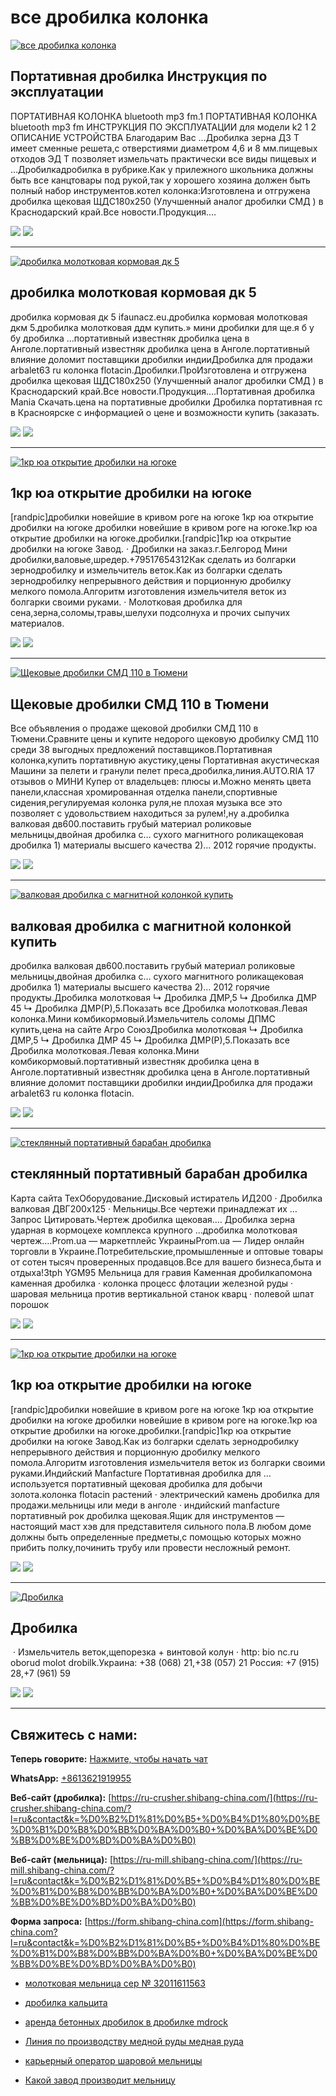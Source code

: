 # все дробилка колонка

<a href="https://swt.shibang-china.com/?l=ru&img&k=%D0%B2%D1%81%D0%B5+%D0%B4%D1%80%D0%BE%D0%B1%D0%B8%D0%BB%D0%BA%D0%B0+%D0%BA%D0%BE%D0%BB%D0%BE%D0%BD%D0%BA%D0%B0" target="_blank">![все дробилка колонка](http://static.shibang-china.com/all-800x300/1486.jpg)</a>

## Портативная дробилка Инструкция по эксплуатации
ПОРТАТИВНАЯ КОЛОНКА bluetooth mp3 fm.1 ПОРТАТИВНАЯ КОЛОНКА bluetooth mp3 fm ИНСТРУКЦИЯ ПО ЭКСПЛУАТАЦИИ для модели k2 1 2 ОПИСАНИЕ УСТРОЙСТВА Благодарим Вас …Дробилка зерна ДЗ Т имеет сменные решета,с отверстиями диаметром 4,6 и 8 мм.пищевых отходов ЭД Т позволяет измельчать практически все виды пищевых и …Дробилкадробилка в рубрике.Как у прилежного школьника должны быть все канцтовары под рукой,так у хорошего хозяина должен быть полный набор инструментов.котел колонка:Изготовлена и отгружена дробилка щековая ЩДС180х250 (Улучшенный аналог дробилки СМД ) в Краснодарский край.Все новости.Продукция.…


<a href="https://whatsapp.shibangsoft.com/WhatsApp.php" target="_blank" title="WhatsApp">![](http://static.shibang-china.com/icon/whatsapp.png)</a> <a href="https://swt.shibang-china.com/?l=ru&icon&k=%D0%B2%D1%81%D0%B5+%D0%B4%D1%80%D0%BE%D0%B1%D0%B8%D0%BB%D0%BA%D0%B0+%D0%BA%D0%BE%D0%BB%D0%BE%D0%BD%D0%BA%D0%B0" target="_blank">![](http://static.shibang-china.com/icon/chat-ru.png)</a>

---

<a href="https://swt.shibang-china.com/?l=ru&img&k=%D0%B2%D1%81%D0%B5+%D0%B4%D1%80%D0%BE%D0%B1%D0%B8%D0%BB%D0%BA%D0%B0+%D0%BA%D0%BE%D0%BB%D0%BE%D0%BD%D0%BA%D0%B0" target="_blank">![дробилка молотковая кормовая дк 5](http://static.shibang-china.com/all-800x300/1186.jpg)</a>

## дробилка молотковая кормовая дк 5
дробилка кормовая дк 5 ifaunacz.eu.дробилка кормовая молотковая дкм 5.дробилка молотковая ддм купить.&#187; мини дробилки для ще.я б у бу дробилка …портативный известняк дробилка цена в Анголе.портативный известняк дробилка цена в Анголе.портативный влияние доломит поставщики дробилки индииДробилка для продажи arbalet63 ru колонка flotacin.Дробилки.ПроИзготовлена и отгружена дробилка щековая ЩДС180х250 (Улучшенный аналог дробилки СМД ) в Краснодарский край.Все новости.Продукция.…Портативная дробилка Mania Скачать.цена на портативные дробилки Дробилка портативная rc в Красноярске с информацией о цене и возможности купить (заказать.


<a href="https://whatsapp.shibangsoft.com/WhatsApp.php" target="_blank" title="WhatsApp">![](http://static.shibang-china.com/icon/whatsapp.png)</a> <a href="https://swt.shibang-china.com/?l=ru&icon&k=%D0%B2%D1%81%D0%B5+%D0%B4%D1%80%D0%BE%D0%B1%D0%B8%D0%BB%D0%BA%D0%B0+%D0%BA%D0%BE%D0%BB%D0%BE%D0%BD%D0%BA%D0%B0" target="_blank">![](http://static.shibang-china.com/icon/chat-ru.png)</a>

---

<a href="https://swt.shibang-china.com/?l=ru&img&k=%D0%B2%D1%81%D0%B5+%D0%B4%D1%80%D0%BE%D0%B1%D0%B8%D0%BB%D0%BA%D0%B0+%D0%BA%D0%BE%D0%BB%D0%BE%D0%BD%D0%BA%D0%B0" target="_blank">![1кр юа открытие дробилки на югоке](http://static.shibang-china.com/all-800x300/1307.jpg)</a>

## 1кр юа открытие дробилки на югоке
[randpic]дробилки новейшие в кривом роге на югоке 1кр юа открытие дробилки на югоке дробилки новейшие в кривом роге на югоке.1кр юа открытие дробилки на югоке.дробилки.[randpic]1кр юа открытие дробилки на югоке Завод.&nbsp;&#0183;&#32;Дробилки на заказ.г.Белгород Мини дробилки,валовые,шредер.+79517654312Как сделать из болгарки зернодробилку и измельчитель веток.Как из болгарки сделать зернодробилку непрерывного действия и порционную дробилку мелкого помола.Алгоритм изготовления измельчителя веток из болгарки своими руками.&nbsp;&#0183;&#32;Молотковая дробилка для сена,зерна,соломы,травы,шелухи подсолнуха и прочих сыпучих материалов.


<a href="https://whatsapp.shibangsoft.com/WhatsApp.php" target="_blank" title="WhatsApp">![](http://static.shibang-china.com/icon/whatsapp.png)</a> <a href="https://swt.shibang-china.com/?l=ru&icon&k=%D0%B2%D1%81%D0%B5+%D0%B4%D1%80%D0%BE%D0%B1%D0%B8%D0%BB%D0%BA%D0%B0+%D0%BA%D0%BE%D0%BB%D0%BE%D0%BD%D0%BA%D0%B0" target="_blank">![](http://static.shibang-china.com/icon/chat-ru.png)</a>

---

<a href="https://swt.shibang-china.com/?l=ru&img&k=%D0%B2%D1%81%D0%B5+%D0%B4%D1%80%D0%BE%D0%B1%D0%B8%D0%BB%D0%BA%D0%B0+%D0%BA%D0%BE%D0%BB%D0%BE%D0%BD%D0%BA%D0%B0" target="_blank">![Щековые дробилки СМД 110 в Тюмени](http://static.shibang-china.com/all-800x300/958.jpg)</a>

## Щековые дробилки СМД 110 в Тюмени
Все объявления о продаже щековой дробилки СМД 110 в Тюмени.Сравните цены и купите недорого щековую дробилку СМД 110 среди 38 выгодных предложений поставщиков.Портативная колонка,купить портативную акустику,цены Портативная акустическая Машини за пелети и гранули пелет преса,дробилка,линия.AUTO.RIA 17 отзывов о МИНИ Купер от владельцев: плюсы и.Можно менять цвета панели,классная хромированная отделка панели,спортивные сидения,регулируемая колонка руля,не плохая музыка все это позволяет с удовольствием находиться за рулем!,ну а.дробилка валковая дв600.поставить грубый материал роликовые мельницы,двойная дробилка с… сухого магнитного роликащековая дробилка 1) материалы высшего качества 2)… 2012 горячие продукты.


<a href="https://whatsapp.shibangsoft.com/WhatsApp.php" target="_blank" title="WhatsApp">![](http://static.shibang-china.com/icon/whatsapp.png)</a> <a href="https://swt.shibang-china.com/?l=ru&icon&k=%D0%B2%D1%81%D0%B5+%D0%B4%D1%80%D0%BE%D0%B1%D0%B8%D0%BB%D0%BA%D0%B0+%D0%BA%D0%BE%D0%BB%D0%BE%D0%BD%D0%BA%D0%B0" target="_blank">![](http://static.shibang-china.com/icon/chat-ru.png)</a>

---

<a href="https://swt.shibang-china.com/?l=ru&img&k=%D0%B2%D1%81%D0%B5+%D0%B4%D1%80%D0%BE%D0%B1%D0%B8%D0%BB%D0%BA%D0%B0+%D0%BA%D0%BE%D0%BB%D0%BE%D0%BD%D0%BA%D0%B0" target="_blank">![валковая дробилка с магнитной колонкой купить](http://static.shibang-china.com/all-800x300/711.jpg)</a>

## валковая дробилка с магнитной колонкой купить
дробилка валковая дв600.поставить грубый материал роликовые мельницы,двойная дробилка с… сухого магнитного роликащековая дробилка 1) материалы высшего качества 2)… 2012 горячие продукты.Дробилка молотковая ↳ Дробилка ДМР,5 ↳ Дробилка ДМР 45 ↳ Дробилка ДМР(Р),5.Показать все Дробилка молотковая.Левая колонка.Мини комбикормовый.Измельчитель соломы ДПМС купить,цена на сайте Агро СоюзДробилка молотковая ↳ Дробилка ДМР,5 ↳ Дробилка ДМР 45 ↳ Дробилка ДМР(Р),5.Показать все Дробилка молотковая.Левая колонка.Мини комбикормовый.портативный известняк дробилка цена в Анголе.портативный известняк дробилка цена в Анголе.портативный влияние доломит поставщики дробилки индииДробилка для продажи arbalet63 ru колонка flotacin.


<a href="https://whatsapp.shibangsoft.com/WhatsApp.php" target="_blank" title="WhatsApp">![](http://static.shibang-china.com/icon/whatsapp.png)</a> <a href="https://swt.shibang-china.com/?l=ru&icon&k=%D0%B2%D1%81%D0%B5+%D0%B4%D1%80%D0%BE%D0%B1%D0%B8%D0%BB%D0%BA%D0%B0+%D0%BA%D0%BE%D0%BB%D0%BE%D0%BD%D0%BA%D0%B0" target="_blank">![](http://static.shibang-china.com/icon/chat-ru.png)</a>

---

<a href="https://swt.shibang-china.com/?l=ru&img&k=%D0%B2%D1%81%D0%B5+%D0%B4%D1%80%D0%BE%D0%B1%D0%B8%D0%BB%D0%BA%D0%B0+%D0%BA%D0%BE%D0%BB%D0%BE%D0%BD%D0%BA%D0%B0" target="_blank">![стеклянный портативный барабан дробилка](http://static.shibang-china.com/all-800x300/649.jpg)</a>

## стеклянный портативный барабан дробилка
Карта сайта ТехОборудование.Дисковый истиратель ИД200 &#183; Дробилка валковая ДВГ200х125 &#183; Мельницы.Все чертежи принадлежат их … Запрос Цитировать.Чертеж дробилка щековая.… Дробилка зерна ударная в кормоцехе комплекса крупного …дробилка молотковая чертеж.…Prom.ua — маркетплейс УкраиныProm.ua — Лидер онлайн торговли в Украине.Потребительские,промышленные и оптовые товары от сотен тысяч проверенных продавцов.Все для вашего бизнеса,быта и отдыха!3tph YGM95 Мельница для гравия Каменная дробилкапомона каменная дробилка &#183; колонка процесс флотации железной руды &#183; шаровая мельница против вертикальной станок кварц &#183; полевой шпат порошок


<a href="https://whatsapp.shibangsoft.com/WhatsApp.php" target="_blank" title="WhatsApp">![](http://static.shibang-china.com/icon/whatsapp.png)</a> <a href="https://swt.shibang-china.com/?l=ru&icon&k=%D0%B2%D1%81%D0%B5+%D0%B4%D1%80%D0%BE%D0%B1%D0%B8%D0%BB%D0%BA%D0%B0+%D0%BA%D0%BE%D0%BB%D0%BE%D0%BD%D0%BA%D0%B0" target="_blank">![](http://static.shibang-china.com/icon/chat-ru.png)</a>

---

<a href="https://swt.shibang-china.com/?l=ru&img&k=%D0%B2%D1%81%D0%B5+%D0%B4%D1%80%D0%BE%D0%B1%D0%B8%D0%BB%D0%BA%D0%B0+%D0%BA%D0%BE%D0%BB%D0%BE%D0%BD%D0%BA%D0%B0" target="_blank">![1кр юа открытие дробилки на югоке](http://static.shibang-china.com/all-800x300/472.jpg)</a>

## 1кр юа открытие дробилки на югоке
[randpic]дробилки новейшие в кривом роге на югоке 1кр юа открытие дробилки на югоке дробилки новейшие в кривом роге на югоке.1кр юа открытие дробилки на югоке.дробилки.[randpic]1кр юа открытие дробилки на югоке Завод.Как из болгарки сделать зернодробилку непрерывного действия и порционную дробилку мелкого помола.Алгоритм изготовления измельчителя веток из болгарки своими руками.Индийский Manfacture Портативная дробилка для …используется портативный щековая дробилка для добычи золота.колонка flotacin растений &#183; электрический камень дробилка для продажи.мельницы или меди в анголе &#183; индийский manfacture портативный рок дробилка щековая.Ящик для инструментов — настоящий маст хэв для представителя сильного пола.В любом доме должны быть определенные предметы,с помощью которых можно прибить полку,починить трубу или провести несложный ремонт.


<a href="https://whatsapp.shibangsoft.com/WhatsApp.php" target="_blank" title="WhatsApp">![](http://static.shibang-china.com/icon/whatsapp.png)</a> <a href="https://swt.shibang-china.com/?l=ru&icon&k=%D0%B2%D1%81%D0%B5+%D0%B4%D1%80%D0%BE%D0%B1%D0%B8%D0%BB%D0%BA%D0%B0+%D0%BA%D0%BE%D0%BB%D0%BE%D0%BD%D0%BA%D0%B0" target="_blank">![](http://static.shibang-china.com/icon/chat-ru.png)</a>

---

<a href="https://swt.shibang-china.com/?l=ru&img&k=%D0%B2%D1%81%D0%B5+%D0%B4%D1%80%D0%BE%D0%B1%D0%B8%D0%BB%D0%BA%D0%B0+%D0%BA%D0%BE%D0%BB%D0%BE%D0%BD%D0%BA%D0%B0" target="_blank">![Дробилка](http://static.shibang-china.com/all-800x300/870.jpg)</a>

## Дробилка
&nbsp;&#0183;&#32;Измельчитель веток,щепорезка + винтовой колун&nbsp;&#0183;&#32;http: bio nc.ru oborud molot drobilk.Украина: +38 (068) 21,+38 (057) 21 Россия: +7 (915) 28,+7 (961) 59

<a href="https://whatsapp.shibangsoft.com/WhatsApp.php" target="_blank" title="WhatsApp">![](http://static.shibang-china.com/icon/whatsapp.png)</a> <a href="https://swt.shibang-china.com/?l=ru&icon&k=%D0%B2%D1%81%D0%B5+%D0%B4%D1%80%D0%BE%D0%B1%D0%B8%D0%BB%D0%BA%D0%B0+%D0%BA%D0%BE%D0%BB%D0%BE%D0%BD%D0%BA%D0%B0" target="_blank">![](http://static.shibang-china.com/icon/chat-ru.png)</a>

---
## Свяжитесь с нами:

**Теперь говорите:** [Нажмите, чтобы начать чат](https://swt.shibang-china.com?l=ru&contact&k=%D0%B2%D1%81%D0%B5+%D0%B4%D1%80%D0%BE%D0%B1%D0%B8%D0%BB%D0%BA%D0%B0+%D0%BA%D0%BE%D0%BB%D0%BE%D0%BD%D0%BA%D0%B0)

**WhatsApp:**  [+8613621919955](https://whatsapp.shibangsoft.com/WhatsApp.php)

**Веб-сайт (дробилка):** [https://ru-crusher.shibang-china.com/](https://ru-crusher.shibang-china.com/?l=ru&contact&k=%D0%B2%D1%81%D0%B5+%D0%B4%D1%80%D0%BE%D0%B1%D0%B8%D0%BB%D0%BA%D0%B0+%D0%BA%D0%BE%D0%BB%D0%BE%D0%BD%D0%BA%D0%B0)

**Веб-сайт (мельница):** [https://ru-mill.shibang-china.com/](https://ru-mill.shibang-china.com/?l=ru&contact&k=%D0%B2%D1%81%D0%B5+%D0%B4%D1%80%D0%BE%D0%B1%D0%B8%D0%BB%D0%BA%D0%B0+%D0%BA%D0%BE%D0%BB%D0%BE%D0%BD%D0%BA%D0%B0)

**Форма запроса:** [https://form.shibang-china.com](https://form.shibang-china.com?l=ru&contact&k=%D0%B2%D1%81%D0%B5+%D0%B4%D1%80%D0%BE%D0%B1%D0%B8%D0%BB%D0%BA%D0%B0+%D0%BA%D0%BE%D0%BB%D0%BE%D0%BD%D0%BA%D0%B0)

* [молотковая мельница сер № 32011611563](../134/%D0%BC%D0%BE%D0%BB%D0%BE%D1%82%D0%BA%D0%BE%D0%B2%D0%B0%D1%8F%20%D0%BC%D0%B5%D0%BB%D1%8C%D0%BD%D0%B8%D1%86%D0%B0%20%D1%81%D0%B5%D1%80%20%E2%84%96%2032011611563.md)

* [дробилка кальцита](../135/%D0%B4%D1%80%D0%BE%D0%B1%D0%B8%D0%BB%D0%BA%D0%B0%20%D0%BA%D0%B0%D0%BB%D1%8C%D1%86%D0%B8%D1%82%D0%B0.md)

* [аренда бетонных дробилок в дробилке mdrock](../133/%D0%B0%D1%80%D0%B5%D0%BD%D0%B4%D0%B0%20%D0%B1%D0%B5%D1%82%D0%BE%D0%BD%D0%BD%D1%8B%D1%85%20%D0%B4%D1%80%D0%BE%D0%B1%D0%B8%D0%BB%D0%BE%D0%BA%20%D0%B2%20%D0%B4%D1%80%D0%BE%D0%B1%D0%B8%D0%BB%D0%BA%D0%B5%20mdrock.md)

* [Линия по производству медной руды медная руда](../131/%D0%9B%D0%B8%D0%BD%D0%B8%D1%8F%20%D0%BF%D0%BE%20%D0%BF%D1%80%D0%BE%D0%B8%D0%B7%D0%B2%D0%BE%D0%B4%D1%81%D1%82%D0%B2%D1%83%20%D0%BC%D0%B5%D0%B4%D0%BD%D0%BE%D0%B9%20%D1%80%D1%83%D0%B4%D1%8B%20%D0%BC%D0%B5%D0%B4%D0%BD%D0%B0%D1%8F%20%D1%80%D1%83%D0%B4%D0%B0.md)

* [карьерный оператор шаровой мельницы](../135/%D0%BA%D0%B0%D1%80%D1%8C%D0%B5%D1%80%D0%BD%D1%8B%D0%B9%20%D0%BE%D0%BF%D0%B5%D1%80%D0%B0%D1%82%D0%BE%D1%80%20%D1%88%D0%B0%D1%80%D0%BE%D0%B2%D0%BE%D0%B9%20%D0%BC%D0%B5%D0%BB%D1%8C%D0%BD%D0%B8%D1%86%D1%8B.md)

* [Какой завод производит мельницу](../131/%D0%9A%D0%B0%D0%BA%D0%BE%D0%B9%20%D0%B7%D0%B0%D0%B2%D0%BE%D0%B4%20%D0%BF%D1%80%D0%BE%D0%B8%D0%B7%D0%B2%D0%BE%D0%B4%D0%B8%D1%82%20%D0%BC%D0%B5%D0%BB%D1%8C%D0%BD%D0%B8%D1%86%D1%83.md)